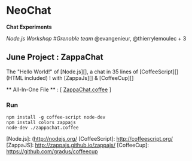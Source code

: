 NeoChat
=======

**Chat Experiments**

*Node.js Workshop #Grenoble team*
@evangenieur, @thierrylemoulec + 3

## **June Project** : ZappaChat

The "Hello World!" of [Node.js][], a chat in 35 lines of [CoffeeScript][] (HTML included) ! with [ZappaJs][] & [CoffeeCup][]

** All-In-One File ** : [ [ZappaChat.coffee](zappachat.coffee) ] 

### Run

    npm install -g coffee-script node-dev
    npm install colors zappajs
    node-dev ./zappachat.coffee



[Node.js]: (http://nodejs.org/
[CoffeeScript]: http://coffeescript.org/
[ZappaJS]: http://zappajs.github.io/zappajs/
[CoffeeCup]: https://github.com/gradus/coffeecup
